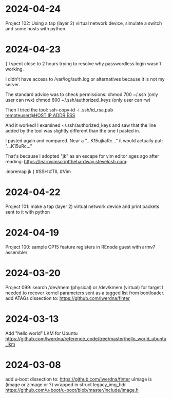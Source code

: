 # 2024-04-24
Project 102: Using a tap (layer 2) virtual network device, simulate a switch and some hosts with python.

# 2024-04-23

{
I spent close to 2 hours trying to resolve why passwordless login wasn't working.

I didn't have access to /var/log/auth.log or alternatives because it is not my server.

The standard advice was to check permissions:
chmod 700 ~/.ssh                 (only user can rwx)
chmod 600 ~/.ssh/authorized_keys (only user can rw)

Then I tried the tool:
ssh-copy-id -i .ssh/id_rsa.pub remoteuser@HOST.IP.ADDR.ESS

And it worked!
I examined ~/.ssh/authorized_keys and saw that the line added by the tool was slightly different than the one I pasted in.

I pasted again and compared.
Near a "...K15ujkaRc..." it would actually put:
       "...K15uRc..."

That's because I adopted "jk" as an escape for vim editor ages ago after reading: https://learnvimscriptthehardway.stevelosh.com:

:inoremap jk <esc>
} #SSH #TIL #Vim

# 2024-04-22
Project 101: make a tap (layer 2) virtual network device and print packets sent to it with python

# 2024-04-19
Project 100: sample CP15 feature registers in REnode guest with armv7 assembler

# 2024-03-20
Project 099: search /dev/mem (physical) or /dev/kmem (virtual) for target
I needed to recover kernel parameters sent as a tagged list from bootloader.
add ATAGs dissection to: https://github.com/lwerdna/finter

# 2024-03-13
Add "hello world" LKM for Ubuntu
https://github.com/lwerdna/reference_code/tree/master/hello_world_ubuntu_lkm

# 2024-03-08
add u-boot dissection to: https://github.com/lwerdna/finter
uImage is (image or zImage or ?) wrapped in struct legacy_img_hdr
https://github.com/u-boot/u-boot/blob/master/include/image.h
